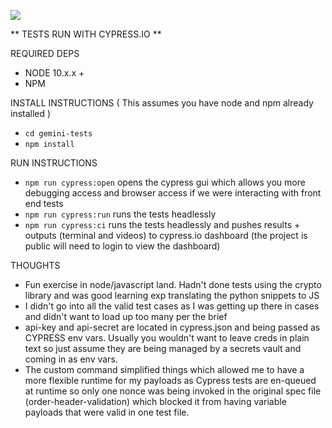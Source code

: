 ![](https://github.com/jordandlaman/gemini-tests/workflows/.github/workflows/github-ci.yml/badge.svg)

**  TESTS RUN WITH CYPRESS.IO **

REQUIRED DEPS

* NODE 10.x.x +
* NPM

INSTALL INSTRUCTIONS
( This assumes you have node and npm already installed )

* ```cd gemini-tests```
* ```npm install```

RUN INSTRUCTIONS

* ```npm run cypress:open``` opens the cypress gui which allows you more debugging access and browser access if we were interacting with front end tests
* ```npm run cypress:run``` runs the tests headlessly
* ```npm run cypress:ci``` runs the tests headlessly and pushes results + outputs (terminal and videos) to cypress.io dashboard (the project is public will need to login to view the dashboard)


THOUGHTS

* Fun exercise in node/javascript land.  Hadn't done tests using the crypto library and was good learning exp translating the python snippets to JS
* I didn't go into all the valid test cases as I was getting up there in cases and didn't want to load up too many per the brief
* api-key and api-secret are located in cypress.json and being passed as CYPRESS env vars.  Usually you wouldn't want to leave creds in plain text so just assume they are being managed by a secrets vault and coming in as env vars.
* The custom command simplified things which allowed me to have a more flexible runtime for my payloads as Cypress tests are en-queued at runtime so only one nonce was being invoked in the original spec file (order-header-validation) which blocked it from having variable payloads that were valid in one test file.  


